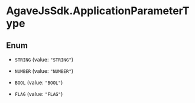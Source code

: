 # AgaveJsSdk.ApplicationParameterType

## Enum


* `STRING` (value: `"STRING"`)

* `NUMBER` (value: `"NUMBER"`)

* `BOOL` (value: `"BOOL"`)

* `FLAG` (value: `"FLAG"`)


